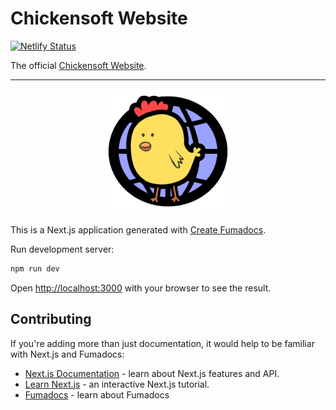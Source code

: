 # Chickensoft Website

[![Netlify Status](https://api.netlify.com/api/v1/badges/4914b005-8ae0-4158-9735-0b4b10bd87e4/deploy-status)](https://app.netlify.com/sites/chickensoft/deploys)

The official [Chickensoft Website](https://chickensoft.games).

---

<p align="center">
<img alt="Chickensoft Site Logo" src="public/img/chickensoft/chickensoft_site.svg" width="200">
</p>

This is a Next.js application generated with
[Create Fumadocs](https://github.com/fuma-nama/fumadocs).

Run development server:

```bash
npm run dev
```

Open <http://localhost:3000> with your browser to see the result.

## Contributing

If you're adding more than just documentation, it would help to be familiar with Next.js and Fumadocs:

- [Next.js Documentation](https://nextjs.org/docs) - learn about Next.js
  features and API.
- [Learn Next.js](https://nextjs.org/learn) - an interactive Next.js tutorial.
- [Fumadocs](https://fumadocs.vercel.app) - learn about Fumadocs

